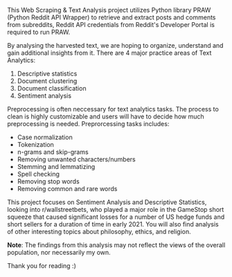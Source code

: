 This Web Scraping & Text Analysis project utilizes Python library PRAW (Python Reddit API Wrapper) to retrieve and extract posts and comments from subreddits, Reddit API credentials from Reddit's Developer Portal is required to run PRAW. 

By analysing the harvested text, we are hoping to organize, understand and gain additional insights from it. There are 4 major practice areas of Text Analytics:
1. Descriptive statistics
2. Document clustering
3. Document classification
4. Sentiment analysis

Preprocessing is often neccessary for text analytics tasks. The process to clean is highly customizable and users will have to decide how much preprocessing is needed. Preprorcessing tasks includes:
- Case normalization
- Tokenization
- n-grams and skip-grams
- Removing unwanted characters/numbers
- Stemming and lemmatizing
- Spell checking
- Removing stop words
- Removing common and rare words

This project focuses on Sentiment Analysis and Descriptive Statistics, looking into r/wallstreetbets, who played a major role in the GameStop short squeeze that caused significant losses for a number of US hedge funds and short sellers for a duration of time in early 2021. 
You will also find analysis of other interesting topics about philosophy, ethics, and religion. 

**Note**: The findings from this analysis may not reflect the views of the overall population, nor necessarily my own.

Thank you for reading :)
